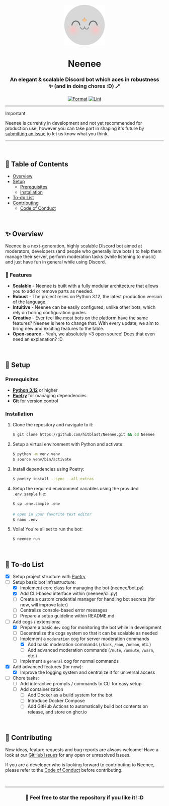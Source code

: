 <!-- SPDX-License-Identifier: MIT -->

<div align="center">

<br>
<img src="assets/neenee_dp_2x.png" width="128">
<br>

# Neenee
### An elegant & scalable Discord bot which aces in robustness<br>✨ (and in doing chores :D) 🪄

[![Format](https://github.com/senodji/SenodjiRepo/actions/workflows/formatting.yml/badge.svg)](https://github.com/senodji/SenodjiRepo/actions/workflows/formatting.yml)
[![Lint](https://github.com/senodji/SenodjiRepo/actions/workflows/linting.yml/badge.svg)](https://github.com/senodji/SenodjiRepo/actions/workflows/linting.yml)

</div>

---

> [!IMPORTANT]
> Neenee is currently in development and not yet recommended for production use, however you can take part in shaping it's future by [submitting an issue](https://github.com/senodji/SenodjiRepo/issues) to let us know what you think.

---

<br>

## 🔖 Table of Contents

- [Overview](#-overview)
- [Setup](#-setup)
    - [Prerequisites](#prerequisites)
    - [Installation](#installation)
- [To-do List](#-to-do-list)
- [Contributing](#-contributing)
    - [Code of Conduct](./CODE_OF_CONDUCT.md)

<br>

## ✨ Overview

Neenee is a next-generation, highly scalable Discord bot aimed at moderators, developers (and people who generally love bots!) to help them manage their server, perform moderation tasks (while listening to music) and just have fun in general while using Discord.

### 🚀 Features

- **Scalable** - Neenee is built with a fully modular architecture that allows you to add or remove parts as needed.
- **Robust** - The project relies on Python 3.12, the latest production version of the language.
- **Intuitive** - Neenee can be easily configured, unlike other bots, which rely on boring configuration guides.
- **Creative** - Ever feel like most bots on the platform have the same features? Neenee is here to change that. With every update, we aim to bring new and exciting features to the table.
- **Open-source** - Yeah, we absolutely <3 open source! Does that even need an explanation? :D

<br>

## 🔨 Setup

### Prerequisites

- [**Python 3.12**](https://python.org/) or higher
- **[Poetry](https://python-poetry.org/)** for managing dependencies
- **[Git](https://git-scm.com/)** for version control

### Installation

1. Clone the repository and navigate to it: 
    ```sh
    $ git clone https://github.com/hitblast/Neenee.git && cd Neenee
    ```

2. Setup a virtual environment with Python and activate:
    ```sh
    $ python -m venv venv
    $ source venv/bin/activate
    ```

3. Install dependencies using Poetry:
    ```sh
    $ poetry install --sync --all-extras
    ```

4. Setup the required environment variables using the provided `.env.sample` file:
    ```sh
    $ cp .env.sample .env

    # open in your favorite text editor
    $ nano .env
    ```

5. Voila! You're all set to run the bot:
    ```sh
    $ neenee run
    ```

<br>

## 📝 To-do List

- [x] Setup project structure with [Poetry](https://python-poetry.org/)
- [ ] Setup basic bot infrastructure:
    - [x] Implement core class for managing the bot (neenee/bot.py)
    - [x] Add CLI-based interface within (neenee/cli.py)
    - [ ] Create a custom credential manager for handling bot secrets (for now, will improve later)
    - [ ] Centralize console-based error messages
    - [ ] Prepare a setup guideline within README.md
- [ ] Add cogs / extensions:
    - [x] Prepare a basic `dev` cog for monitoring the bot while in development
    - [ ] Decentralize the cogs system so that it can be scalable as needed
    - [ ] Implement a `moderation` cog for server moderation commands
        - [x] Add basic moderation commands (`/kick`, `/ban`, `/unban`, etc.)
        - [ ] Add advanced moderation commands (`/mute`, `/unmute`, `/warn`, etc.)
    - [ ] Implement a `general` cog for normal commands
- [x] Add advanced features (for now):
    - [x] Improve the logging system and centralize it for universal access
- [ ] Chore tasks:
    - [ ] Add interactive prompts / commands to CLI for easy setup
    - [ ] Add containerization
        - [ ] Add Docker as a build system for the bot
        - [ ] Introduce Docker Compose
        - [ ] Add GitHub Actions to automatically build bot contents on release, and store on ghcr.io

<br>

## 🤝 Contributing

New ideas, feature requests and bug reports are always welcome! Have a look at our [GitHub Issues](https://github.com/hitblast/Neenee/issues) for any open or unresolved issues.

If you are a developer who is looking forward to contributing to Neenee, please refer to the [Code of Conduct](./CODE_OF_CONDUCT.md) before contributing.

<br>

---

<div align="center">

### 🌟 Feel free to star the repository if you like it! :D 

</div>
